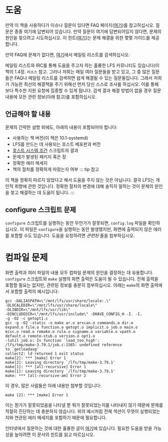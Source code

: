 # 도움

만약 이 책을 사용하다가 이슈나 질문이 있다면 FAQ 페이지([여기](http://www.linuxfromscratch.org/faq))를 참고하십시오. 질문은 종종 여기에 답변되어 있습니다. 만약 질문이 여기에 답변되어있지 않다면, 문제의 원인을 찾으려고 시도하십시오. 이 힌트([여기](http://www.linuxfromscratch.org/hints/downloads/files/errors.txt))는 문제 해결을 위한 몇몇 가이드를 제공합니다.


만약 FAQ에 문제가 없다면, [여기](http://www.linuxfromscratch.org/search.html)에서 메일링 리스트를 검색하십시오.

메일링 리스트와 IRC를 통해 도움을 주고자 하는 훌륭한 LFS 커뮤니티도 있습니다(이 책의 1.4장. `리소스` 참고. 그러나 저희는 매일 여러 질문들을 받고 있고, 그 중 많은 질문들은 FAQ나 메일링 리스트를 검색하면 쉽게 해결될 수 있는 질문들입니다. 그래서 저희가 가능한 최선의 해결책을 주기 위해선 먼저 당신 스스로 조사를 하십시오. 이를 통해 보다 특수한 지원 요청에 집중할 수 있게 됩니다. 검색 결과 해결 방법이 없을 경우 질문 내용에 모든 관련 정보(아래 참고)를 포함하십시오.


## 언급해야 할 내용

문제의 간략한 설명 외에도, 아래의 내용이 포함되어야 합니다:

* 사용하는 책 버전(이 책은 10.1-systemd)
* LFS를 만드는 데 사용되는 호스트 베포판과 버전
* [호스트 시스템 조건](/2/2.html) 스크립트의 결과
* 문제가 발생된 패키지 혹은 장
* 정확한 에러 메세지
* 책의 절차를 정확하게 따랐는지 여부
::: tip 참고

이 책을 정확히 따르지 않았다고 해서 도움을 주지 않는 것은 아닙니다. 결국 LFS는 개인적 취향에 관한 것입니다. 정확한 절차의 변경에 대해 솔직히 말하는 것이 문제의 원인을 찾고 해결하는 데 도움이 됩니다.
:::

## configure 스크립트 문제
`configure` 스크립트를 실행하는 동안 무언가가 잘못되면, <code>config.log</code> 파일을 확인하십시오. 이 파일은 `configure`을 실행하는 동안 발생했지만, 화면에 출력되지 않은 에러를 포함할 수도 있습니다. 도움을 요청하려면 *관련된* 줄을 첨부하십시오.

# 컴파일 문제
화면 출력과 여러 파일의 내용 모두 컴파일 문제의 원인을 결정하는 데 유용합니다. `configure` 스크립트와 `make` 실행의 화면 출력은 도움이 될 수 있습니다. 전체 출력을 포함할 필요는 없지만, 관련된 정보를 충분히 첨부하십시오. 아래는 `make`의 화면 출력에서 포함할 출력의 예시입니다:

<pre><code>gcc -DALIASPATH=\"/mnt/lfs/usr/share/locale:.\"
-DLOCALEDIR=\"/mnt/lfs/usr/share/locale\"
-DLIBDIR=\"/mnt/lfs/usr/lib\"
-DINCLUDEDIR=\"/mnt/lfs/usr/include\" -DHAVE_CONFIG_H -I. -I.
-g -O2 -c getopt1.c
gcc -g -O2 -static -o make ar.o arscan.o commands.o dir.o
expand.o file.o function.o getopt.o implicit.o job.o main.o
misc.o read.o remake.o rule.o signame.o variable.o vpath.o
default.o remote-stub.o version.o opt1.o
-lutil job.o: In function `load_too_high':
/lfs/tmp/make-3.79.1/job.c:1565: undefined reference
to `getloadavg'
collect2: ld returned 1 exit status
make[2]: *** [make] Error 1
make[2]: Leaving directory `/lfs/tmp/make-3.79.1'
make[1]: *** [all-recursive] Error 1
make[1]: Leaving directory `/lfs/tmp/make-3.79.1'
make: *** [all-recursive-am] Error 2
</code></pre>

이 경우, 많은 사람들은 아래 내용만 첨부할 것입니다:

<pre><code>make [2]: *** [make] Error 1
</code></pre>

이는 뭔가가 잘못되었음을 나타낼 뿐 뭐가 잘못되었는지를 나타내지 않기 때문에 문제를 적절히 진단하는 데 충분하지 않습니다. 위의 예시처럼 전체 섹션이 무엇이 실행되었는지와 연관된 에러 메세지를 포함하기 때문에 필요합니다.


인터넷에서 질문하는 것에 대한 훌륭한 글이 [여기](http://catb.org/~esr/faqs/smart-questions.html)에 있습니다. 필요한 도움을 받을 가능성을 높아려면 이 문서의 힌트를 읽고 따르십시오.
